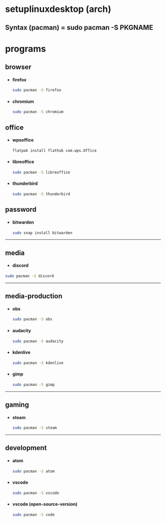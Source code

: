 # setuplinuxdesktop (arch)
## Syntax (pacman) = sudo pacman -S PKGNAME

# programs

## browser
- #### firefox
  ```bash
  sudo pacman -S firefox
  ```
- #### chromium
  ```bash
  sudo pacman -S chromium
  ```

## office
- #### wpsoffice
  ```bash
  flatpak install flathub com.wps.Office
  ```
- #### libreoffice
  ```bash
  sudo pacman -S libreoffice
  ```
- #### thunderbird
  ```bash
  sudo pacman -S thunderbird
  ```

## password
- #### bitwarden
  ```bash
  sudo snap install bitwarden
  ```

---

## media
  - #### discord
  ```bash
  sudo pacman -S discord
  ```

---

## media-production
- #### obs
  ```bash
  sudo pacman -S obs
  ```
- #### audacity
  ```bash
  sudo pacman -S audacity
  ```
- #### kdenlive
  ```bash
  sudo pacman -S kdenlive
  ```
- #### gimp
  ```bash
  sudo pacman -S gimp
  ```

---

## gaming
- #### steam
  ```bash
  sudo pacman -S steam
  ```

---

## development
- #### atom
  ```bash
  sudo pacman -S atom
  ```
- #### vscode
  ```bash
  sudo pacman -S vscode
  ```
- #### vscode (open-source-version)
  ```bash
  sudo pacman -S code
  ```
<!--#### eclipse
  ```bash
  sudo snap install eclipse --classic
  ```
- #### intelij
  ```bash
  sudo snap install intellij-idea-community --classic
  ```
- #### pycharm
  ```bash
  sudo snap install pycharm-community --classic
  ```
- #### clion
  ```bash
  sudo snap install clion --classic
  ```
- #### goland
  ```bash
  sudo snap install goland --classic
  ```

---

# programming-languages

- #### git
  ```bash
  sudo apt install git
  ```
- #### docker
  ```bash
  sudo apt install docker docker-compose
  ```
- #### php
  ```bash
  sudo apt install php php-common php-cli
  ```
  - #### composer
  ```bash
  sudo apt install composer
  ```
- #### nodejs
  ```bash
  sudo apt install nodejs npm
  ```
  - #### sass
  ```bash
  sudo npm i sass
  ```
- #### python
  ```bash
  sudo apt install python python3
  ```
  - #### pip
  ```bash
  sudo apt install python-pip python3-pip
  ```
- #### java
  ```bash
  sudo apt install default-jdk
  ```
- #### c
  ```bash
  sudo apt install gcc g++
  ```
- #### go-lang
  ```bash
  sudo apt-get install golang
  ```
- #### cobol
  ```bash
  sudo apt install open-cobol
  ```-->
